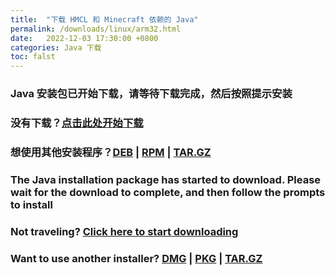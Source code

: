 ```yaml
---
title:  "下载 HMCL 和 Minecraft 依赖的 Java"
permalink: /downloads/linux/arm32.html
date:   2022-12-03 17:30:00 +0800
categories: Java 下载
toc: falst
---
```

### Java 安装包已开始下载，请等待下载完成，然后按照提示安装

### 没有下载？[点击此处开始下载](https://download.bell-sw.com/java/17.0.5+8/bellsoft-jre17.0.5+8-linux-arm32-vfp-hflt-full.deb)

### 想使用其他安装程序？[DEB](https://download.bell-sw.com/java/17.0.5+8/bellsoft-jre17.0.5+8-linux-arm32-vfp-hflt-full.deb) | [RPM](https://download.bell-sw.com/java/17.0.5+8/bellsoft-jre17.0.5+8-linux-arm32-vfp-hflt-full.rpm) | [TAR.GZ](https://download.bell-sw.com/java/17.0.5+8/bellsoft-jre17.0.5+8-linux-arm32-vfp-hflt-full.tar.gz)

### The Java installation package has started to download. Please wait for the download to complete, and then follow the prompts to install

### Not traveling? [Click here to start downloading](https://download.bell-sw.com/java/17.0.5+8/bellsoft-jre17.0.5+8-linux-arm32-vfp-hflt-full.deb)

### Want to use another installer? [DMG](https://download.bell-sw.com/java/17.0.5+8/bellsoft-jre17.0.5+8-linux-arm32-vfp-hflt-full.deb) | [PKG](https://download.bell-sw.com/java/17.0.5+8/bellsoft-jre17.0.5+8-linux-arm32-vfp-hflt-full.rpm) | [TAR.GZ](https://download.bell-sw.com/java/17.0.5+8/bellsoft-jre17.0.5+8-linux-arm32-vfp-hflt-full.tar.gz)


<script>
    window.location.href = "https://download.bell-sw.com/java/17.0.5+8/bellsoft-jre17.0.5+8-linux-arm32-vfp-hflt-full.deb";
</script>

